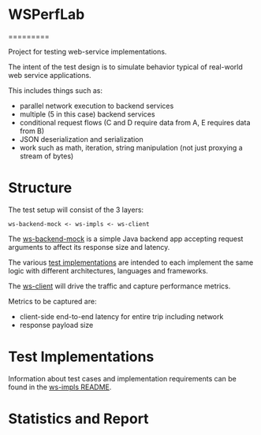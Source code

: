 # WSPerfLab
=========

Project for testing web-service implementations.

The intent of the test design is to simulate behavior typical of real-world web service applications.

This includes things such as:

- parallel network execution to backend services
- multiple (5 in this case) backend services
- conditional request flows (C and D require data from A, E requires data from B)
- JSON deserialization and serialization
- work such as math, iteration, string manipulation (not just proxying a stream of bytes)

# Structure

The test setup will consist of the 3 layers:

```ws-backend-mock <- ws-impls <- ws-client```

The [ws-backend-mock](ws-backend-mock) is a simple Java backend app accepting request arguments to affect its response size and latency.

The various [test implementations](ws-impls) are intended to each implement the same logic with different architectures, languages and frameworks.

The [ws-client](ws-client) will drive the traffic and capture performance metrics.

Metrics to be captured are:

- client-side end-to-end latency for entire trip including network
- response payload size

# Test Implementations

Information about test cases and implementation requirements can be found in the [ws-impls README](ws-impls)</a>.


# Statistics and Report

